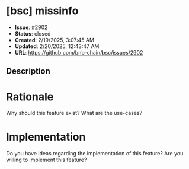 # [bsc] missinfo

- **Issue**: #2902
- **Status**: closed
- **Created**: 2/19/2025, 3:07:45 AM
- **Updated**: 2/20/2025, 12:43:47 AM
- **URL**: https://github.com/bnb-chain/bsc/issues/2902

## Description

# Rationale

Why should this feature exist?
What are the use-cases?

# Implementation

Do you have ideas regarding the implementation of this feature?
Are you willing to implement this feature?